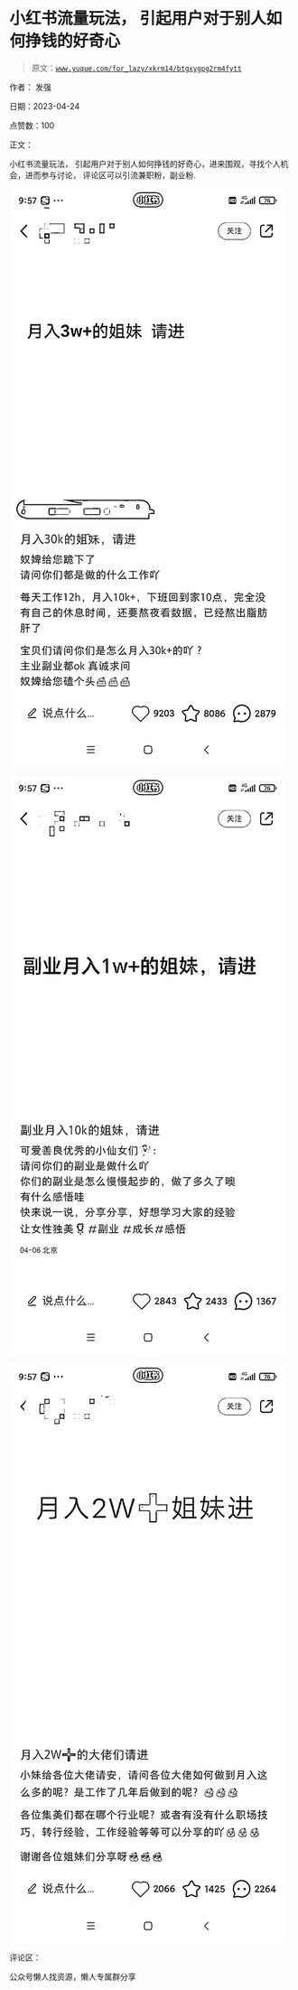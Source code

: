 # 小红书流量玩法， 引起用户对于别人如何挣钱的好奇心

> 原文：[`www.yuque.com/for_lazy/xkrm14/btgxygpg2rm4fytt`](https://www.yuque.com/for_lazy/xkrm14/btgxygpg2rm4fytt)



作者： 发强



日期：2023-04-24



点赞数：100



正文：



小红书流量玩法， 引起用户对于别人如何挣钱的好奇心，进来围观，寻找个人机会，进而参与讨论， 评论区可以引流兼职粉，副业粉.



![](img/ac11cceb1559584eee3438aaa71aba93.png)



![](img/a7bbfaca815555973e0469f93c064984.png)



![](img/35b9adb5f50949090fe920092e67f985.png)  

评论区：



公众号懒人找资源，懒人专属群分享

